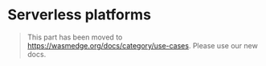 # Serverless platforms

> This part has been moved to <https://wasmedge.org/docs/category/use-cases>. Please use our new docs.

